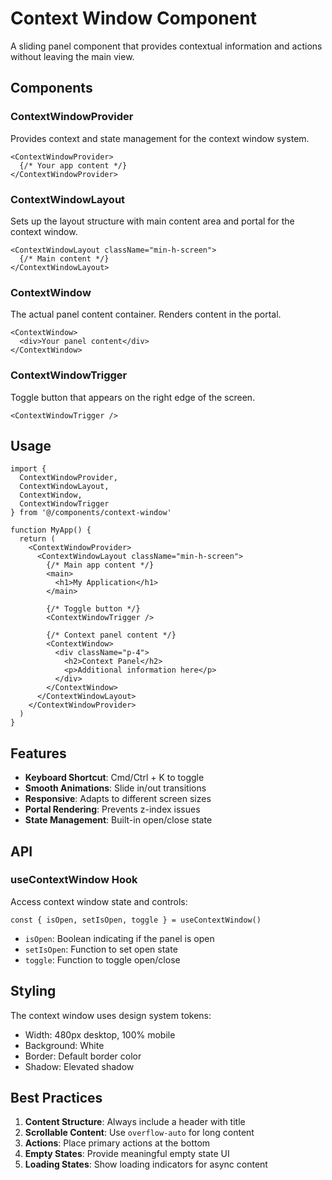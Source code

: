 # Context Window Component

A sliding panel component that provides contextual information and actions without leaving the main view.

## Components

### ContextWindowProvider
Provides context and state management for the context window system.

```tsx
<ContextWindowProvider>
  {/* Your app content */}
</ContextWindowProvider>
```

### ContextWindowLayout
Sets up the layout structure with main content area and portal for the context window.

```tsx
<ContextWindowLayout className="min-h-screen">
  {/* Main content */}
</ContextWindowLayout>
```

### ContextWindow
The actual panel content container. Renders content in the portal.

```tsx
<ContextWindow>
  <div>Your panel content</div>
</ContextWindow>
```

### ContextWindowTrigger
Toggle button that appears on the right edge of the screen.

```tsx
<ContextWindowTrigger />
```

## Usage

```tsx
import { 
  ContextWindowProvider, 
  ContextWindowLayout,
  ContextWindow,
  ContextWindowTrigger 
} from '@/components/context-window'

function MyApp() {
  return (
    <ContextWindowProvider>
      <ContextWindowLayout className="min-h-screen">
        {/* Main app content */}
        <main>
          <h1>My Application</h1>
        </main>

        {/* Toggle button */}
        <ContextWindowTrigger />

        {/* Context panel content */}
        <ContextWindow>
          <div className="p-4">
            <h2>Context Panel</h2>
            <p>Additional information here</p>
          </div>
        </ContextWindow>
      </ContextWindowLayout>
    </ContextWindowProvider>
  )
}
```

## Features

- **Keyboard Shortcut**: Cmd/Ctrl + K to toggle
- **Smooth Animations**: Slide in/out transitions
- **Responsive**: Adapts to different screen sizes
- **Portal Rendering**: Prevents z-index issues
- **State Management**: Built-in open/close state

## API

### useContextWindow Hook

Access context window state and controls:

```tsx
const { isOpen, setIsOpen, toggle } = useContextWindow()
```

- `isOpen`: Boolean indicating if the panel is open
- `setIsOpen`: Function to set open state
- `toggle`: Function to toggle open/close

## Styling

The context window uses design system tokens:
- Width: 480px desktop, 100% mobile
- Background: White
- Border: Default border color
- Shadow: Elevated shadow

## Best Practices

1. **Content Structure**: Always include a header with title
2. **Scrollable Content**: Use `overflow-auto` for long content
3. **Actions**: Place primary actions at the bottom
4. **Empty States**: Provide meaningful empty state UI
5. **Loading States**: Show loading indicators for async content